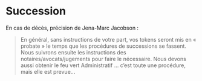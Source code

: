 # Succession

En cas de décès, précision de Jena-Marc Jacobson :

> En général, sans instructions de votre part, vos tokens seront mis en « probate » le temps que les procédures de successions se fassent. Nous suivrons ensuite les instructions des notaires/avocats/jugements pour faire le nécessaire. Nous devons aussi obtenir le feu vert Administratif … c’est toute une procédure, mais elle est prevue...
